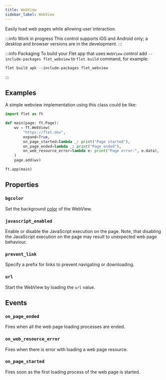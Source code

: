 ```yaml
---
title: WebView
sidebar_label: WebView
---
```


Easily load web pages while allowing user interaction.

:::info Work in progress
This control supports iOS and Android only; a desktop and browser versions are in the development.
:::

:::info Packaging
To build your Flet app that uses `WebView` control add `--include-packages flet_webview` to `flet build` command, for example:

```
flet build apk --include-packages flet_webview
```
:::

## Examples

A simple webview implementation using this class could be like:

```python
import flet as ft

def main(page: ft.Page):
    wv = ft.WebView(
        "https://flet.dev",
        expand=True,
        on_page_started=lambda _: print("Page started"),
        on_page_ended=lambda _: print("Page ended"),
        on_web_resource_error=lambda e: print("Page error:", e.data),
    )
    page.add(wv)

ft.app(main)
```


## Properties

### `bgcolor`

Set the background [color](/docs/reference/colors) of the WebView.

### `javascript_enabled`

Enable or disable the JavaScript execution on the page. Note, that disabling the JavaScript execution on the page may result to unexpected web page behaviour.

### `prevent_link`

Specify a prefix for links to prevent navigating or downloading.

### `url`

Start the WebView by loading the `url` value.

## Events

### `on_page_ended`

Fires when all the web page loading processes are ended.

### `on_web_resource_error`

Fires when there is error with loading a web page resource.

### `on_page_started`

Fires soon as the first loading process of the web page is started.
